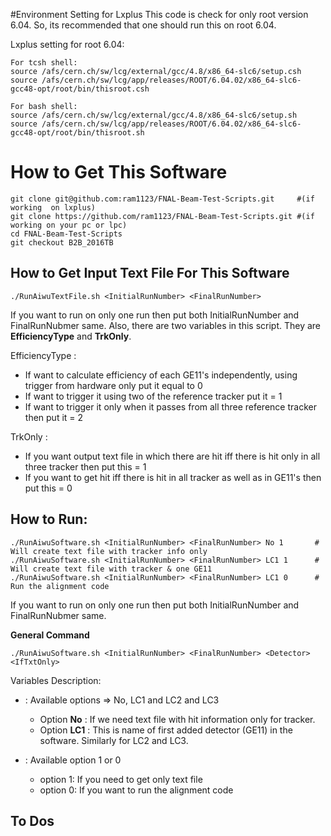 #Environment Setting for Lxplus
This code is check for only root version 6.04. So, its recommended that one should run this on root 6.04.

Lxplus setting for root 6.04:

    For tcsh shell:
    source /afs/cern.ch/sw/lcg/external/gcc/4.8/x86_64-slc6/setup.csh
    source /afs/cern.ch/sw/lcg/app/releases/ROOT/6.04.02/x86_64-slc6-gcc48-opt/root/bin/thisroot.csh

    For bash shell:
    source /afs/cern.ch/sw/lcg/external/gcc/4.8/x86_64-slc6/setup.sh
    source /afs/cern.ch/sw/lcg/app/releases/ROOT/6.04.02/x86_64-slc6-gcc48-opt/root/bin/thisroot.sh

# How to Get This Software
    git clone git@github.com:ram1123/FNAL-Beam-Test-Scripts.git		#(if working  on lxplus)
    git clone https://github.com/ram1123/FNAL-Beam-Test-Scripts.git	#(if working on your pc or lpc)
    cd FNAL-Beam-Test-Scripts
	git checkout B2B_2016TB
 
## How to Get Input Text File For This Software
	./RunAiwuTextFile.sh <InitialRunNumber> <FinalRunNumber>

If you want to run on only one run then put both InitialRunNumber and FinalRunNubmer same.
Also, there are two variables in this script. They are **EfficiencyType** and **TrkOnly**.

EfficiencyType : 
* If want to calculate efficiency of each GE11's independently, using trigger from hardware only put it equal to 0
* If want to trigger it using two of the reference tracker put it = 1
* If want to trigger it only when it passes from all three reference tracker then put it = 2

TrkOnly	    : 
* If you want output text file in which there are hit iff there is hit only in all three tracker then put this = 1
* If you want to get hit iff there is hit in all tracker as well as in GE11's then put this = 0

## How to Run:
	./RunAiwuSoftware.sh <InitialRunNumber> <FinalRunNumber> No 1		# Will create text file with tracker info only
	./RunAiwuSoftware.sh <InitialRunNumber> <FinalRunNumber> LC1 1		# Will create text file with tracker & one GE11
	./RunAiwuSoftware.sh <InitialRunNumber> <FinalRunNumber> LC1 0		# Run the alignment code

If you want to run on only one run then put both InitialRunNumber and FinalRunNubmer same.

**General Command**

	./RunAiwuSoftware.sh <InitialRunNumber> <FinalRunNumber> <Detector> <IfTxtOnly>

Variables Description:
* <Detector>: Available options => No, LC1 and LC2 and LC3
	* Option **No** : If we need text file with hit information only for tracker.
	* Option **LC1** : This is name of first added detector (GE11) in the software. Similarly for LC2 and LC3.

* <IfTxtOnly>: Available option 1 or 0
	* option 1: If you need to get only text file
	* option 0: If you want to run the alignment code



## To Dos

